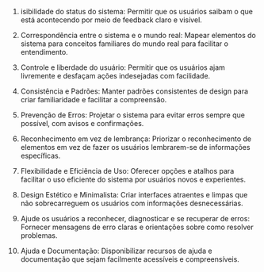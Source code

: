 1) isibilidade do status do sistema: Permitir que os usuários saibam o que está acontecendo por meio de feedback claro e visível.

2) Correspondência entre o sistema e o mundo real: Mapear elementos do sistema para conceitos familiares do mundo real para facilitar o entendimento.

3) Controle e liberdade do usuário: Permitir que os usuários ajam livremente e desfaçam ações indesejadas com facilidade.

4) Consistência e Padrões: Manter padrões consistentes de design para criar familiaridade e facilitar a compreensão.

5) Prevenção de Erros: Projetar o sistema para evitar erros sempre que possível, com avisos e confirmações.

6) Reconhecimento em vez de lembrança: Priorizar o reconhecimento de elementos em vez de fazer os usuários lembrarem-se de informações específicas.

7) Flexibilidade e Eficiência de Uso: Oferecer opções e atalhos para facilitar o uso eficiente do sistema por usuários novos e experientes.

8) Design Estético e Minimalista: Criar interfaces atraentes e limpas que não sobrecarreguem os usuários com informações desnecessárias.

9) Ajude os usuários a reconhecer, diagnosticar e se recuperar de erros: Fornecer mensagens de erro claras e orientações sobre como resolver problemas.

10) Ajuda e Documentação: Disponibilizar recursos de ajuda e documentação que sejam facilmente acessíveis e compreensíveis.

  
